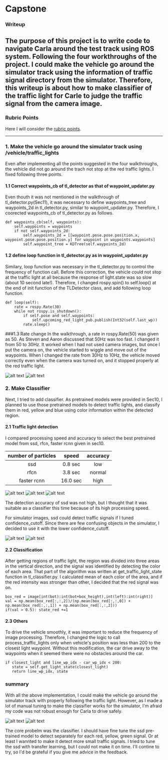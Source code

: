 # **Capstone**

### Writeup

The purpose of this project is to write code to navigate Carla around the test track using ROS system.
Following the four workthroughs of the project. I could make the vehicle go around the simulator track using the information of traffic signal directory from the simulator.
Therefore, this writeup is about how to make classifier of the traffic light for Carle to judge the traffic signal from the camera image.
---

[//]: # (Image References)

[image1]: ./writeup/1_drive_along_the_track.jpg "along_track"
[image2]: ./writeup/2_stop_at_traffic_lights.jpg "stop_lights"
[image3]: ./writeup/3_ssd_0.8_0.6.jpg "ssd"
[image4]: ./writeup/4_rfcn_0.8_0.6.jpg "rfcn"
[image5]: ./writeup/5_frcn_0.8_0.6.jpg "frcn"
[image6]: ./writeup/6_ssd_sim01_yel_0.6_0.3.jpg "frcn"
[image7]: ./writeup/7_ssd_sim05_0.6_0.3.jpg "frcn"
[image8]: ./writeup/8_stop_at_traffic_lights.jpg "frcn"
[image9]: ./writeup/9_final_goal.jpg "frcn"

### Rubric Points
Here I will consider the [rubric points](https://review.udacity.com/#!/rubrics/1969/view).

---
### 1. Make the vehicle go around the simulator track using /vehicle/traffic_lights
Even after implementing all the points suggested in the four walkthroughs, the vehicle did not go around the trach not stop at the red traffic lights. I fixed following three points.

#### 1.1 Correct waypoints_cb of tl_detector as that of waypoint_updater.py
Even thouth it was not mentioned in the walkthrough of tl_detector.py(Sec11), it was necessary to define waypoints_tree and waypoints_2d in tl_detector.py, similar to waypoint_updater.py. Therefore, I coorected waypoints_cb of tl_detector.py as follows.

```
def waypoints_cb(self, waypoints):
    self.waypoints = waypoints
    if not self.waypoints_2d:
        self.waypoints_2d = [[waypoint.pose.pose.position.x, waypoint.pose.pose.position.y] for waypoint in waypoints.waypoints]
        self.waypoint_tree = KDTree(self.waypoints_2d)
```

#### 1.2 define loop function in tl_detector.py as in waypoint_updater.py
Similary, loop function was necessary in the tl_detector.py to control the frequency of function call.
Before this correction, the vehicle could not stop at the traffic light at all because the response of light.state was so slow (about 10 second late!). Therefore, I changed rospy.spin() to self.loop() at the end of init function of the TLDetector class, and add following loop function.

```
def loop(self):
    rate = rospy.Rate(30)
    while not rospy.is_shutdown():
        if self.pose and self.waypoints:
            self.upcoming_red_light_pub.publish(Int32(self.last_wp))
        rate.sleep()
```

###1.3 Rate change
In the walkthrough, a rate in rospy.Rate(50) was given as 50. As Steven and Aaron discussed that 50Hz was too fast. I changed it from 50 to 30Hz. It worked when I had not used camera images, but once I put the camera on, the vehicle started to wiggle and move out of the waypoints. When I changed the rate from 30Hz to 10Hz, the vehicle moved correctly even when the camera was turned on, and it stopped properly at the red traffic light.

![alt text][image1]
![alt text][image2]


### 2. Make Classifier
Next, I tried to add classifier. As pretrained models were provided in Sec10, I planned to use those pretrained models to detect traffic lights, and classify them in red, yellow and blue using color information within the detected region.

#### 2.1 Traffic light detection
I compared processing speed and accuracy to select the best pretrained model from ssd, rfcn, faster rcnn given in sec10.

|  number of particles |   speed     |   accuracy  |
|:--------------------:|:-----------:|:-----------:|
|          ssd         |   0.8 sec   |   low       |
|          rfcn        |   3.8 sec   |   normal    |
|       faster rcnn    |  16.0 sec   |   high      |

![alt text][image3]
![alt text][image4]
![alt text][image5]

The detection accuracy of ssd was not high, but I thought that it was suitable as a classifier this time because of its high processing speed.

For simulator images, ssd could detect traffic signals if I tuned confidence_cutoff. Since there are few confusing objects in the simulator, I decided to use it with the lower confidence_cutoff.

![alt text][image6]
![alt text][image7]

#### 2.2 Classification
After getting regions of traffic light, the region was divided into three areas in the vertical direction, and the signal was identified by detecting the color of each area.
That part of the algorithm was written at get_traffic_light_state function in tl_classifier.py.
I calculated mean of each color of the area, and if the red intensity was stronger than other, I decided that the red signal was on.

```
box_red = image[int(bot):int(bot+box_height),int(left):int(right)]
val = np.mean(box_red[:,:,2])/(np.mean(box_red[:,:,0]) + np.mean(box_red[:,:,1]) + np.mean(box_red[:,:,2]))
if(val > 0.5): state_red +=1
```

#### 2.3 Others
To drive the vehicle smoothly, it was important to reduce the frequency of image processing. Therefore, I changed the logic to call process_traffic_lights only when vehicle's position was less than 200 to the closest light waypoint. Without this modification, the car drive away to the waypoints when it seemed there were no obstacles around the car.  

```
if closest_light and line_wp_idx - car_wp_idx < 200:
   state = self.get_light_state(closest_light)
   return line_wp_idx, state
```

### summary
With all the above implementation, I could make the vehicle go around the simulator track with properly following the traffic light. However, as I made a lot of manual tuning to make the classifier works for the simulator, I'm afraid my code was not robust enough for Carla to drive safely.

![alt text][image8]
![alt text][image9]

The core probelm was the classifier. I should have fine tune the ssd pre-trained model to detect separately for each red, yellow, green signal. Or at least I wannted to make it detect more small traffic signals.
I tried to tune the ssd with transfer learning, but I could not make it on time. I'll contine to try, so I'd be grateful if you give me advice in the feedback.
